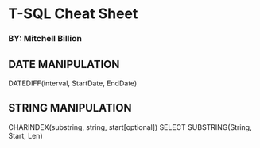 # T-SQL Cheat Sheet
### BY: Mitchell Billion

## DATE MANIPULATION

DATEDIFF(interval, StartDate, EndDate)

## STRING MANIPULATION

CHARINDEX(substring, string, start[optional])
SELECT SUBSTRING(String, Start, Len)
